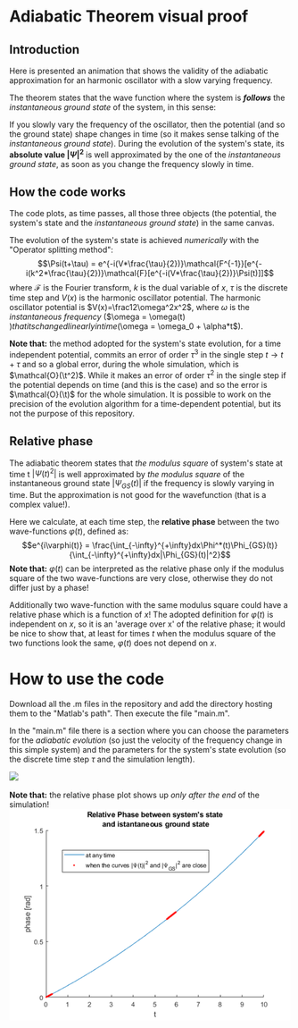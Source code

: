 # Adiabatic Theorem visual proof
## Introduction
Here is presented an animation that shows the validity of the adiabatic approximation for an harmonic oscillator with a slow varying frequency.

The theorem states that the wave function where the system is _**follows**_ the _instantaneous ground state_ of the system, in this sense:

If you slowly vary the frequency of the oscillator, then the potential (and so the ground state) shape changes in time (so it makes sense talking of the _instantaneous ground state_). During the evolution of the system's state, its **absolute value $|\Psi|^2$** is well approximated by the one of the _instantaneous ground state_, as soon as you change the frequency slowly in time.
## How the code works
The code plots, as time passes, all those three objects (the potential, the system's state and the  _instantaneous ground state_) in the same canvas.

The evolution of the system's state is achieved _numerically_ with the "Operator splitting method":
$$\Psi(t+\tau) = e^{-i(V*\frac{\tau}{2})}\mathcal{F^{-1}}[e^{-i(k^2*\frac{\tau}{2})}\mathcal{F}[e^{-i(V*\frac{\tau}{2})}\Psi(t)]]$$
where $\mathcal{F}$ is the Fourier transform, $k$ is the dual variable of $x$, $\tau$ is the discrete time step and $V(x)$ is the harmonic oscillator potential.
The harmonic oscillator potential is $V(x)=\frac12\omega^2x^2$, where $\omega$ is the _instantaneous frequency_ ($\omega = \omega(t) $) that its changed linearly in time($\omega = \omega_0 + \alpha*t$).

**Note that:** the method adopted for the system's state evolution, for a time independent potential, commits an error of order $\tau^3$ in the single step $t\rightarrow t+\tau$ and so a global error, during the whole simulation, which is $\mathcal{O}(\t^2)$. While it makes an error of order $\tau^2$ in the single step if the potential depends on time (and this is the case) and so the error is $\mathcal{O}(\t)$ for the whole simulation.
It is possible to work on the precision of the evolution algorithm for a time-dependent potential, but its not the purpose of this repository.

## Relative phase
The adiabatic theorem states that _the modulus square_ of system's state at time t $|\Psi(t)^2|$ is well approximated by _the modulus square_ of the instantaneous ground state $|\Psi_{GS}(t)|$ if the frequency is slowly varying in time. But the approximation is not good for the wavefunction (that is a complex value!).

Here we calculate, at each time step, the **relative phase** between the two wave-functions $\varphi(t)$, defined as:
$$e^{i\varphi(t)} = \frac{\int_{-\infty}^{+\infty}dx\Phi^*(t)\Phi_{GS}(t)}{\int_{-\infty}^{+\infty}dx|\Phi_{GS}(t)|^2}$$
**Note that:** $\varphi(t)$ can be interpreted as the relative phase only if the modulus square of the two wave-functions are very close, otherwise they do not differ just by a phase!

Additionally two wave-function with the same modulus square could have a relative phase which is a function of $x$!
The adopted definition for $\varphi(t)$ is independent on $x$, so it is an 'average over x' of the relative phase; it would be nice to show that, at least for times $t$ when the modulus square of the two functions look the same, $\varphi(t)$ does not depend on $x$.

# How to use the code
Download all the .m files in the repository and add the directory hosting them to the "Matlab's path". Then execute the file "main.m".

In the "main.m" file there is a section where you can choose the parameters for the _adiabatic evolution_ (so just the velocity of the frequency change in this simple system) and the parameters for the system's state evolution (so the discrete time step $\tau$ and the simulation length).


![](https://github.com/suanno/adiabatic_theorem/blob/main/adiabatic_abs_harm.gif)

**Note that:** the relative phase plot shows up _only after the end_ of the simulation!
![](https://github.com/suanno/adiabatic_theorem/blob/main/relative_phase.png)

